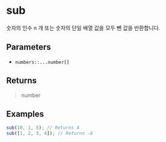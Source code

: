 # sub <Lang js />

숫자의 인수 n 개 또는 숫자의 단일 배열 값을 모두 뺀 값을 반환합니다.

## Parameters

- `numbers::...number[]`

## Returns

> number

## Examples

```javascript
sub(10, 1, 5); // Returns 4
sub([1, 2, 3, 4]); // Returns -8
```
